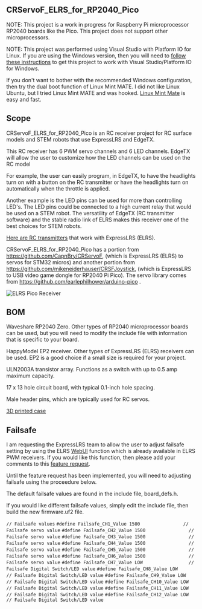 ## CRServoF_ELRS_for_RP2040_Pico

NOTE: This project is a work in progress for Raspberry Pi microprocessor RP2040 boards like the Pico. This project does not support other microprocessors.

NOTE: This project was performed using Visual Studio with Platform IO for Linux. If you are using the Windows version, then you will need to [follow these instructions](https://arduino-pico.readthedocs.io/en/latest/platformio.html#important-steps-for-windows-users-before-installing) to get this project to work with Visual Studio/Platform IO for Windows.

If you don't want to bother with the recommended Windows configuration, then try the dual boot function of Linux Mint MATE. I did not like Linux Ubuntu, but I tried Linux Mint MATE and was hooked. [Linux Mint Mate](https://linuxmint-installation-guide.readthedocs.io/en/latest/) is easy and fast.

## Scope

CRServoF_ELRS_for_RP2040_Pico is an RC receiver project for RC surface models and STEM robots that use ExpressLRS and EdgeTX.

This RC receiver has 6 PWM servo channels and 6 LED channels. EdgeTX will allow the user to customize how the LED channels can be used on the RC model

For example, the user can easily program, in EdgeTX, to have the headlights turn on with a button on the RC transmitter or have the headlights turn on automatically when the throttle is applied.

Another example is the LED pins can be used for more than controlling LED's. The LED pins could be connected to a high current relay that would be used on a STEM robot. The versatility of EdgeTX (RC transmitter software) and the stable radio link of ELRS makes this receiver one of the best choices for STEM robots.

[Here are RC transmitters](https://www.radiomasterrc.com/collections/transmitter) that work with ExpressLRS (ELRS).

CRServoF_ELRS_for_RP2040_Pico has a portion from https://github.com/CapnBry/CRServoF, (which is ExpressLRS (ELRS) to servos for STM32 micros) and another portion from https://github.com/mikeneiderhauser/CRSFJoystick, (which is ExpressLRS to USB video game dongle for RP2040 Pi Pico). The servo library comes from https://github.com/earlephilhower/arduino-pico .

![ELRS Pico Receiver](https://github.com/sk8board/CRServoF_ELRS_for_RP2040_Pico/assets/96895142/c6fe0ac9-0438-4121-bc42-f2b662a814d6)

## BOM

Waveshare RP2040 Zero. Other types of RP2040 microprocessor boards can be used, but you will need to modify the include file with information that is specific to your board.

HappyModel EP2 receiver. Other types of ExpressLRS (ELRS) receivers can be used. EP2 is a good choice if a small size is required for your project.

ULN2003A transistor array. Functions as a switch with up to 0.5 amp maximum capacity.

17 x 13 hole circuit board, with typical 0.1-inch hole spacing.

Male header pins, which are typically used for RC servos.

[3D printed case](https://cad.onshape.com/documents/49e58140c1f2b9d9e9a1d4fe/w/d9ae141b1a74f2ec24c053d8/e/e737a1442b733880049387d5)

## Failsafe

I am requesting the ExpressLRS team to allow the user to adjust failsafe setting by using the ELRS [WebUI](https://www.expresslrs.org/hardware/pwm-receivers/?#channel-mapping-and-failsafe) function which is already available in ELRS PWM receivers. If you would like this function, then please add your comments to this [feature request](https://github.com/ExpressLRS/ExpressLRS/discussions/2514). 

Until the feature request has been implemented, you will need to adjusting failsafe using the proceedure below.

The default failsafe values are found in the include file, board_defs.h.

If you would like different failsafe values, simply edit the include file, then build the new firmware.uf2 file.

`// Failsafe values`
`#define Failsafe_CH1_Value 1500                // Failsafe servo value`
`#define Failsafe_CH2_Value 1500                // Failsafe servo value`
`#define Failsafe_CH3_Value 1500                // Failsafe servo value`
`#define Failsafe_CH4_Value 1500                // Failsafe servo value`
`#define Failsafe_CH5_Value 1500                // Failsafe servo value`
`#define Failsafe_CH6_Value 1500                // Failsafe servo value`
`#define Failsafe_CH7_Value LOW                 // Failsafe Digital Switch/LED value`
`#define Failsafe_CH8_Value LOW                 // Failsafe Digital Switch/LED value`
`#define Failsafe_CH9_Value LOW                 // Failsafe Digital Switch/LED value`
`#define Failsafe_CH10_Value LOW                // Failsafe Digital Switch/LED value`
`#define Failsafe_CH11_Value LOW                // Failsafe Digital Switch/LED value`
`#define Failsafe_CH12_Value LOW                // Failsafe Digital Switch/LED value`